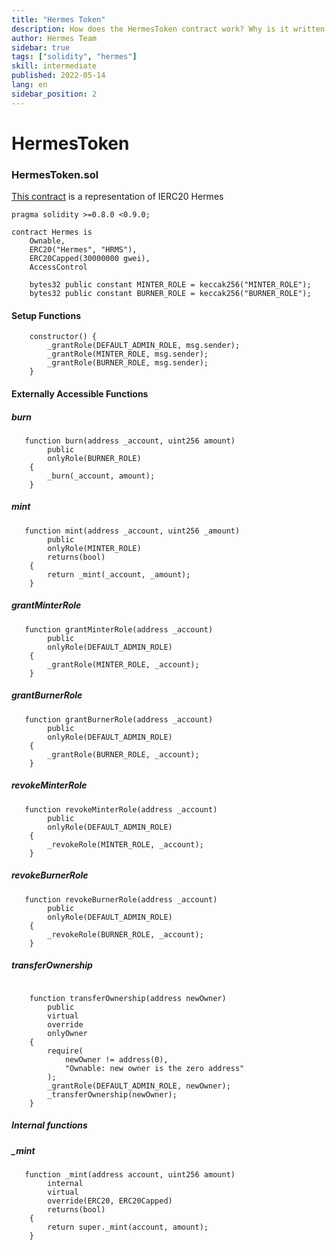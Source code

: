 ```yaml
---
title: "Hermes Token"
description: How does the HermesToken contract work? Why is it written that way?
author: Hermes Team
sidebar: true
tags: ["solidity", "hermes"]
skill: intermediate
published: 2022-05-14
lang: en
sidebar_position: 2
---
```


# HermesToken  

### HermesToken.sol 

[This contract](https://github.com/Hermes-defi/hermes-swap/blob/main/contracts/HermesToken.sol) is a representation of IERC20 Hermes 

 ```solidity
pragma solidity >=0.8.0 <0.9.0;
```


```solidity
contract Hermes is
    Ownable,
    ERC20("Hermes", "HRMS"),
    ERC20Capped(30000000 gwei),
    AccessControl  
```



```solidity
    bytes32 public constant MINTER_ROLE = keccak256("MINTER_ROLE");
    bytes32 public constant BURNER_ROLE = keccak256("BURNER_ROLE");
```


#### Setup Functions 

```solidity
    constructor() {
        _grantRole(DEFAULT_ADMIN_ROLE, msg.sender);
        _grantRole(MINTER_ROLE, msg.sender);
        _grantRole(BURNER_ROLE, msg.sender);
    }
```


#### Externally Accessible Functions

##### burn

```solidity
   function burn(address _account, uint256 amount)
        public
        onlyRole(BURNER_ROLE)
    {
        _burn(_account, amount);
    }
```
 
##### mint    

```solidity
   function mint(address _account, uint256 _amount)
        public
        onlyRole(MINTER_ROLE)
        returns(bool)
    {
        return _mint(_account, _amount);
    }
```

##### grantMinterRole    

```solidity
   function grantMinterRole(address _account)
        public
        onlyRole(DEFAULT_ADMIN_ROLE)
    {
        _grantRole(MINTER_ROLE, _account);
    }
```

##### grantBurnerRole    

```solidity
   function grantBurnerRole(address _account)
        public
        onlyRole(DEFAULT_ADMIN_ROLE)
    {
        _grantRole(BURNER_ROLE, _account);
    }
```

##### revokeMinterRole    

```solidity
   function revokeMinterRole(address _account)
        public
        onlyRole(DEFAULT_ADMIN_ROLE)
    {
        _revokeRole(MINTER_ROLE, _account);
    }
```

##### revokeBurnerRole    

```solidity
   function revokeBurnerRole(address _account)
        public
        onlyRole(DEFAULT_ADMIN_ROLE)
    {
        _revokeRole(BURNER_ROLE, _account);
    }
```

##### transferOwnership    

```solidity
  
    function transferOwnership(address newOwner)
        public
        virtual
        override
        onlyOwner
    {
        require(
            newOwner != address(0),
            "Ownable: new owner is the zero address"
        );
        _grantRole(DEFAULT_ADMIN_ROLE, newOwner);
        _transferOwnership(newOwner);
    }
```


##### Internal functions   

##### _mint    

```solidity
   function _mint(address account, uint256 amount)
        internal
        virtual
        override(ERC20, ERC20Capped)
        returns(bool)
    {
        return super._mint(account, amount);
    }
```


